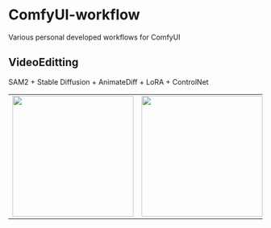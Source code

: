 # ComfyUI-workflow
Various personal developed workflows for ComfyUI

## VideoEditting
SAM2 + Stable Diffusion + AnimateDiff + LoRA + ControlNet

<table>
  <tr>
    <td align="center">
      <img src="VideoEditting/ori.mp4" width="240" />
    </td>
    <td align="center">
      <img src="VideoEditting/gen1.mp4" width="240" />
    </td>
    <td align="center">
      <img src="VideoEditting/gen2.mp4" width="240" />
    </td>
    <td align="center">
      <img src="VideoEditting/gen3.mp4" width="240" />
    </td>
  </tr>
</table>
